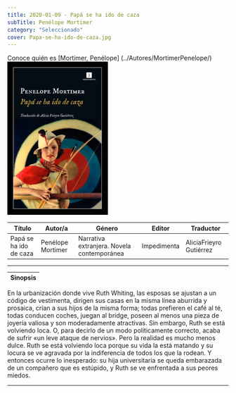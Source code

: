 ```yaml
---
title: 2020-01-09 - Papá se ha ido de caza
subTitle: Penélope Mortimer
category: "Seleccionado"
cover: Papa-se-ha-ido-de-caza.jpg
---
```

Conoce quién es [Mortimer, Penélope] (../Autores/MortimerPenelope/)
!["Imagen no encontrada"](Papa-se-ha-ido-de-caza.jpg)

Título | Autor/a | Género | Editor | Traductor |
------ | ------- | ------ | ------ | --------- |
Papá se ha ido de caza | Penélope Mortimer | Narrativa extranjera. Novela contemporánea | Impedimenta | AliciaFrieyro Gutiérrez |
***
|Sinopsis|
|--------|
En la urbanización donde vive Ruth Whiting, las esposas se ajustan a un código de vestimenta, dirigen sus casas en la misma línea aburrida y prosaica, crían a sus hijos de la misma forma; todas prefieren el café al té, todas conducen coches, juegan al bridge, poseen al menos una pieza de joyería valiosa y son moderadamente atractivas. Sin embargo, Ruth se está volviendo loca. O, para decirlo de un modo políticamente correcto, acaba de sufrir «un leve ataque de nervios». Pero la realidad es mucho menos dulce. Ruth se está volviendo loca porque su vida la está matando y su locura se ve agravada por la indiferencia de todos los que la rodean. Y entonces ocurre lo inesperado: su hija universitaria se queda embarazada de un compañero que es estúpido, y Ruth se ve enfrentada a sus peores miedos.
***
